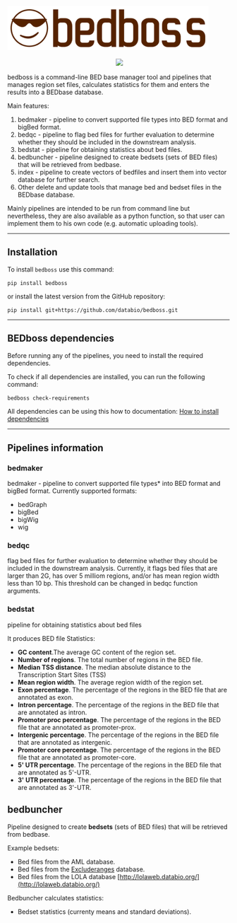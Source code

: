 <p align="center">
<h1><img align="center" src="img/bedboss_logo.svg" class="img-header" height="100"></h1>
</p>


<p align="center">
<a href="https://pypi.org/project/bedboss/"><img src="https://img.shields.io/pypi/v/bedboss" alt=""></a>
<a href="https://github.com/databio/bedboss"><img src="https://img.shields.io/badge/source-github-354a75?logo=github"></a>
</p>


bedboss is a command-line BED base manager tool and pipelines that manages region set files, calculates statistics for them 
and enters the results into a BEDbase database.

Main features:
1) bedmaker - pipeline to convert supported file types into BED format and bigBed format.
2) bedqc - pipeline to flag bed files for further evaluation to determine whether they should be included in the downstream analysis.
3) bedstat - pipeline for obtaining statistics about bed files.
4) bedbuncher - pipeline designed to create bedsets (sets of BED files) that will be retrieved from bedbase.
5) index - pipeline to create vectors of bedfiles and insert them into vector database for further search.
6) Other delete and update tools that manage bed and bedset files in the BEDbase database.

Mainly pipelines are intended to be run from command line but nevertheless, 
they are also available as a python function, so that user can implement them to his own code (e.g. automatic uploading tools).

---

## Installation
To install `bedboss` use this command: 
```
pip install bedboss
```
or install the latest version from the GitHub repository:
```
pip install git+https://github.com/databio/bedboss.git
```

---

## BEDboss dependencies
Before running any of the pipelines, you need to install the required dependencies.

To check if all dependencies are installed, you can run the following command:

```bash
bedboss check-requirements
```

All dependencies can be using this how to documentation: [How to install dependencies](./how-to-install-requirements.md)


---

## Pipelines information

### bedmaker
bedmaker - pipeline to convert supported file types* into BED format and bigBed format. Currently supported formats:

- bedGraph
- bigBed
- bigWig
- wig

### bedqc
flag bed files for further evaluation to determine whether they should be included in the downstream analysis. 
Currently, it flags bed files that are larger than 2G, has over 5 milliom regions, and/or has mean region width less than 10 bp.
This threshold can be changed in bedqc function arguments.

### bedstat

pipeline for obtaining statistics about bed files

It produces BED file Statistics:

- **GC content**.The average GC content of the region set. 
- **Number of regions**. The total number of regions in the BED file. 
- **Median TSS distance**. The median absolute distance to the Transcription Start Sites (TSS)
- **Mean region width**. The average region width of the region set.
- **Exon percentage**.	The percentage of the regions in the BED file that are annotated as exon. 
- **Intron percentage**.	The percentage of the regions in the BED file that are annotated as intron.
- **Promoter proc percentage**.	The percentage of the regions in the BED file that are annotated as promoter-prox.
- **Intergenic percentage**. The percentage of the regions in the BED file that are annotated as intergenic.
- **Promoter core percentage**.	The percentage of the regions in the BED file that are annotated as promoter-core.
- **5' UTR percentage**. The percentage of the regions in the BED file that are annotated as 5'-UTR.
- **3' UTR percentage**. The percentage of the regions in the BED file that are annotated as 3'-UTR.

## bedbuncher

Pipeline designed to create **bedsets** (sets of BED files) that will be retrieved from bedbase.

Example bedsets:
- Bed files from the AML database.
- Bed files from the [Excluderanges](https://github.com/dozmorovlab/excluderanges#bedbase-data-download) database.
- Bed files from the LOLA database [http://lolaweb.databio.org/](http://lolaweb.databio.org/)

Bedbuncher calculates statistics:
- Bedset statistics (currenty means and standard deviations).

